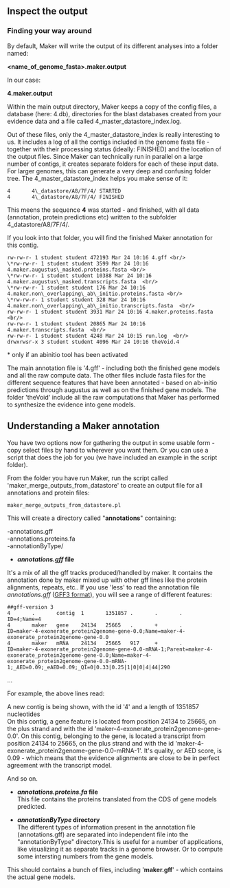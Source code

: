 ## Inspect the output

### Finding your way around

By default, Maker will write the output of its different analyses into a folder named:

**&lt;name\_of\_genome\_fasta&gt;.maker.output**

In our case:

**4.maker.output**

Within the main output directory, Maker keeps a copy of the config files, a database (here: 4.db), directories for the blast databases created from your evidence data and a file called 4\_master\_datastore\_index.log.

Out of these files, only the 4\_master\_datastore\_index is really interesting to us. It includes a log of all the contigs included in the genome fasta file - together with their processing status (ideally: FINISHED) and the location of the output files. Since Maker can technically run in parallel on a large number of contigs, it creates separate folders for each of these input data. For larger genomes, this can generate a very deep and confusing folder tree. The 4\_master\_datastore\_index helps you make sense of it:
```
4       4\_datastore/A8/7F/4/ STARTED  
4       4\_datastore/A8/7F/4/ FINISHED
```
This meens the sequence **4** was started - and finished, with all data (annotation, protein predictions etc) written to the subfolder 4\_datastore/A8/7F/4/.

If you look into that folder, you will find the finished Maker annotation for this contig.
```
rw-rw-r- 1 student student 472193 Mar 24 10:16 4.gff <br/>
\*rw-rw-r- 1 student student 3599 Mar 24 10:16 4.maker.augustus\_masked.proteins.fasta <br/>
\*rw-rw-r- 1 student student 10388 Mar 24 10:16 4.maker.augustus\_masked.transcripts.fasta  <br/>
\*rw-rw-r- 1 student student 176 Mar 24 10:16 4.maker.non\_overlapping\_ab\_initio.proteins.fasta <br/>
\*rw-rw-r- 1 student student 328 Mar 24 10:16 4.maker.non\_overlapping\_ab\_initio.transcripts.fasta  <br/>
rw-rw-r- 1 student student 3931 Mar 24 10:16 4.maker.proteins.fasta  <br/>
rw-rw-r- 1 student student 20865 Mar 24 10:16 4.maker.transcripts.fasta  <br/>
rw-rw-r- 1 student student 4248 Mar 24 10:15 run.log  <br/>
drwxrwsr-x 3 student student 4096 Mar 24 10:16 theVoid.4
```
\* only if an abinitio tool has been activated

The main annotation file is '4.gff' - including both the finished gene models and all the raw compute data. The other files include fasta files for the different sequence features that have been annotated - based on ab-initio predictions through augustus as well as on the finished gene models. The folder 'theVoid' include all the raw computations that Maker has performed to synthesize the evidence into gene models.

## Understanding a Maker annotation

You have two options now for gathering the output in some usable form - copy select files by hand to wherever you want them. Or you can use a script that does the job for you (we have included an example in the script folder).

From the folder you have run Maker, run the script called 'maker\_merge\_outputs\_from\_datastore' to create an output file for all annotations and protein files:
```
maker_merge_outputs_from_datastore.pl 
```
This will create a directory called "**annotations**" containing:

\-annotations.gff  
\-annotations.proteins.fa  
\-annotationByType/  

 - ***annotations.gff* file**  

It's a mix of all the gff tracks produced/handled by maker. It contains the annotation done by maker mixed up with other gff lines like the protein alignments, repeats, etc..
If you use 'less' to read the annotation file *annotations.gff* ([GFF3 format](http://www.sequenceontology.org/gff3.shtml)), you will see a range of different features:
```
##gff-version 3  
4       .       contig  1       1351857 .       .       .       ID=4;Name=4
4       maker   gene    24134   25665   .       +       .       ID=maker-4-exonerate_protein2genome-gene-0.0;Name=maker-4-exonerate_protein2genome-gene-0.0
4       maker   mRNA    24134   25665   917     +       .       ID=maker-4-exonerate_protein2genome-gene-0.0-mRNA-1;Parent=maker-4-exonerate_protein2genome-gene-0.0;Name=maker-4-exonerate_protein2genome-gene-0.0-mRNA-1;_AED=0.09;_eAED=0.09;_QI=0|0.33|0.25|1|0|0|4|44|290
```
...

For example, the above lines read:

A new contig is being shown, with the id '4' and a length of 1351857 nucleotides  
On this contig, a gene feature is located from position 24134 to 25665, on the plus strand and with the id 'maker-4-exonerate\_protein2genome-gene-0.0'. 
On this contig, belonging to the gene, is located a transcript from position 24134 to 25665, on the plus strand and with the id 'maker-4-exonerate\_protein2genome-gene-0.0-mRNA-1'. It's quality, or AED score, is 0.09 - which means that the evidence alignments are close to be in perfect agreement with the transcript model.

And so on.

 - ***annotations.proteins.fa* file**  
This file contains the proteins translated from the CDS of gene models predicted.

 - ***annotationByType* directory**  
The different types of information present in the annotation file (annotations.gff) are separated into independent file into the "annotationByType" directory.This is useful for a number of applications, like visualizing it as separate tracks in a genome browser. Or to compute some intersting numbers from the gene models.

This should contains a bunch of files, including '**maker.gff**' - which contains the actual gene models.